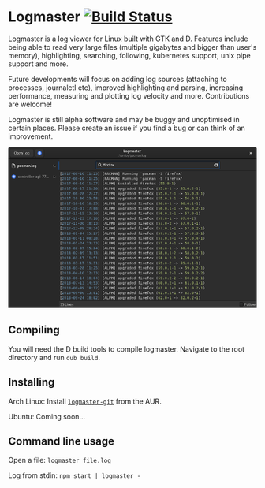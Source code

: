 # Logmaster [![Build Status](https://travis-ci.org/jonathanballs/logmaster.svg?branch=master)](https://travis-ci.org/jonathanballs/logmaster)

Logmaster is a log viewer for Linux built with GTK and D. Features include being able to read very large files (multiple gigabytes and bigger than user's memory), highlighting, searching, following, kubernetes support, unix pipe support and more.

Future developments will focus on adding log sources (attaching to processes, journalctl etc), improved highlighting and parsing, increasing performance, measuring and plotting log velocity and more. Contributions are welcome!

Logmaster is still alpha software and may be buggy and unoptimised in certain places. Please create an issue if you find a bug or can think of an improvement.

![Screenshot](/screenshot.png)

## Compiling
You will need the D build tools to compile logmaster. Navigate to the root directory and run `dub build`.

## Installing
Arch Linux: Install [`logmaster-git`](https://aur.archlinux.org/packages/logmaster-git/) from the AUR.

Ubuntu: Coming soon...

## Command line usage
Open a file: `logmaster file.log`

Log from stdin: `npm start | logmaster -`

